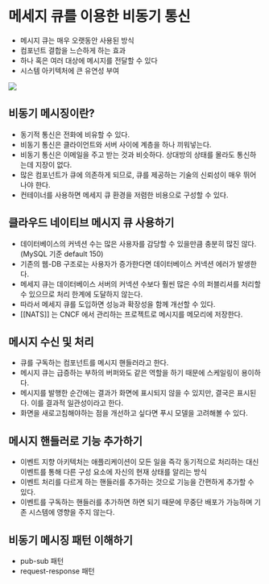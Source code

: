 # 메세지 큐를 이용한 비동기 통신

- 메시지 큐는 매우 오랫동안 사용된 방식
- 컴포넌트 결합을 느슨하게 하는 효과
- 하나 혹은 여러 대상에 메시지를 전달할 수 있다
- 시스템 아키텍처에 큰 유연성 부여

![](https://i.imgur.com/FqxWKw6.png)

## 비동기 메시징이란?

- 동기적 통신은 전화에 비유할 수 있다.
- 비동기 통신은 클라이언트와 서버 사이에 계층을 하나 끼워넣는다.
- 비동기 통신은 이메일을 주고 받는 것과 비슷하다. 상대방의 상태를 몰라도 통신하는데 지장이 없다.
- 많은 컴포넌트가 큐에 의존하게 되므로, 큐를 제공하는 기술의 신뢰성이 매우 뛰어나야 한다.
- 컨테이너를 사용하면 메세지 큐 환경을 저렴한 비용으로 구성할 수 있다.

## 클라우드 네이티브 메시지 큐 사용하기

- 데이터베이스의 커넥션 수는 많은 사용자를 감당할 수 있을만큼 충분히 많진 않다. (MySQL 기준 default 150)
- 기존의 웹-DB 구조로는 사용자가 증가한다면 데이터베이스 커넥션 에러가 발생한다.
- 메세지 큐는 데이터베이스 서버의 커넥션 수보다 훨씬 많은 수의 퍼블리셔를 처리할 수 있으므로 처리 한계에 도달하지 않는다.
- 따라서 메세지 큐를 도입하면 성능과 확장성을 함께 개선할 수 있다.
- [[NATS]] 는 CNCF 에서 관리하는 프로젝트로 메시지를 메모리에 저장한다.

## 메시지 수신 및 처리

- 큐를 구독하는 컴포넌트를 메시지 핸들러라고 한다.
- 메시지 큐는 급증하는 부하의 버퍼와도 같은 역할을 하기 때문에 스케일링이 용이하다.
- 메시지를 발행한 순간에는 결과가 화면에 표시되지 않을 수 있지만, 결국은 표시된다. 이를 결과적 일관성이라고 한다.
- 화면을 새로고침해야하는 점을 개선하고 싶다면 푸시 모델을 고려해볼 수 있다.

## 메시지 핸들러로 기능 추가하기

- 이벤트 지향 아키텍처는 애플리케이션이 모든 일을 즉각 동기적으로 처리하는 대신 이벤트를 통해 다른 구성 요소에 자신의 현재 상태를 알리는 방식
- 이벤트 처리를 다르게 하는 핸들러를 추가하는 것으로 기능을 간편하게 추가할 수 있다.
- 이벤트를 구독하는 핸들러를 추가하면 하면 되기 때문에 무중단 배포가 가능하며 기존 시스템에 영향을 주지 않는다.

## 비동기 메시징 패턴 이해하기

- pub-sub 패턴
- request-response 패턴

